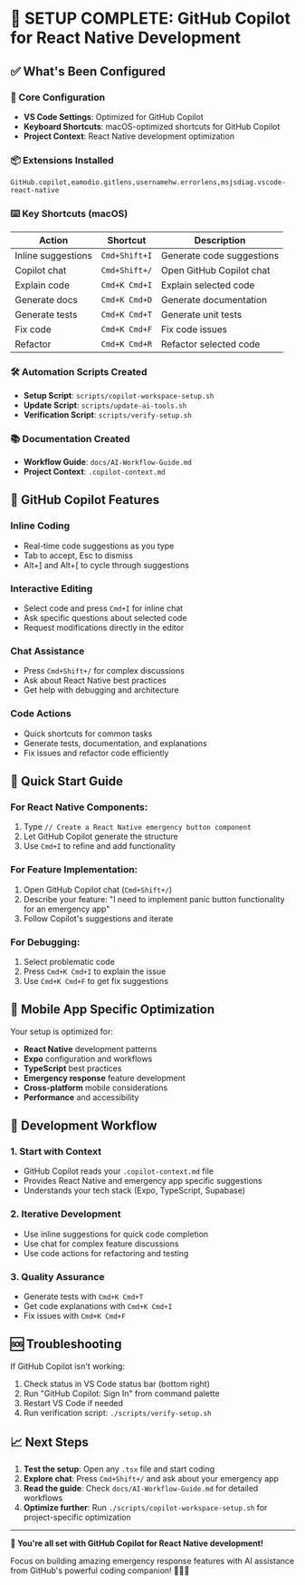 # 🎉 SETUP COMPLETE: GitHub Copilot for React Native Development

## ✅ What's Been Configured

### 🔧 Core Configuration

- **VS Code Settings**: Optimized for GitHub Copilot
- **Keyboard Shortcuts**: macOS-optimized shortcuts for GitHub Copilot
- **Project Context**: React Native development optimization

### 📦 Extensions Installed

```vscode-extensions
GitHub.copilot,eamodio.gitlens,usernamehw.errorlens,msjsdiag.vscode-react-native
```

### ⌨️ Key Shortcuts (macOS)

| Action             | Shortcut      | Description               |
| ------------------ | ------------- | ------------------------- |
| Inline suggestions | `Cmd+Shift+I` | Generate code suggestions |
| Copilot chat       | `Cmd+Shift+/` | Open GitHub Copilot chat  |
| Explain code       | `Cmd+K Cmd+I` | Explain selected code     |
| Generate docs      | `Cmd+K Cmd+D` | Generate documentation    |
| Generate tests     | `Cmd+K Cmd+T` | Generate unit tests       |
| Fix code           | `Cmd+K Cmd+F` | Fix code issues           |
| Refactor           | `Cmd+K Cmd+R` | Refactor selected code    |

### 🛠️ Automation Scripts Created

- **Setup Script**: `scripts/copilot-workspace-setup.sh`
- **Update Script**: `scripts/update-ai-tools.sh`
- **Verification Script**: `scripts/verify-setup.sh`

### 📚 Documentation Created

- **Workflow Guide**: `docs/AI-Workflow-Guide.md`
- **Project Context**: `.copilot-context.md`

## 🚀 GitHub Copilot Features

### **Inline Coding**

- Real-time code suggestions as you type
- Tab to accept, Esc to dismiss
- Alt+] and Alt+[ to cycle through suggestions

### **Interactive Editing**

- Select code and press `Cmd+I` for inline chat
- Ask specific questions about selected code
- Request modifications directly in the editor

### **Chat Assistance**

- Press `Cmd+Shift+/` for complex discussions
- Ask about React Native best practices
- Get help with debugging and architecture

### **Code Actions**

- Quick shortcuts for common tasks
- Generate tests, documentation, and explanations
- Fix issues and refactor code efficiently

## 🎯 Quick Start Guide

### For React Native Components:

1. Type `// Create a React Native emergency button component`
2. Let GitHub Copilot generate the structure
3. Use `Cmd+I` to refine and add functionality

### For Feature Implementation:

1. Open GitHub Copilot chat (`Cmd+Shift+/`)
2. Describe your feature: "I need to implement panic button functionality for an emergency app"
3. Follow Copilot's suggestions and iterate

### For Debugging:

1. Select problematic code
2. Press `Cmd+K Cmd+I` to explain the issue
3. Use `Cmd+K Cmd+F` to get fix suggestions

## 📱 Mobile App Specific Optimization

Your setup is optimized for:

- **React Native** development patterns
- **Expo** configuration and workflows
- **TypeScript** best practices
- **Emergency response** feature development
- **Cross-platform** mobile considerations
- **Performance** and accessibility

## 🔄 Development Workflow

### 1. **Start with Context**

- GitHub Copilot reads your `.copilot-context.md` file
- Provides React Native and emergency app specific suggestions
- Understands your tech stack (Expo, TypeScript, Supabase)

### 2. **Iterative Development**

- Use inline suggestions for quick code completion
- Use chat for complex feature discussions
- Use code actions for refactoring and testing

### 3. **Quality Assurance**

- Generate tests with `Cmd+K Cmd+T`
- Get code explanations with `Cmd+K Cmd+I`
- Fix issues with `Cmd+K Cmd+F`

## 🆘 Troubleshooting

If GitHub Copilot isn't working:

1. Check status in VS Code status bar (bottom right)
2. Run "GitHub Copilot: Sign In" from command palette
3. Restart VS Code if needed
4. Run verification script: `./scripts/verify-setup.sh`

## 📈 Next Steps

1. **Test the setup**: Open any `.tsx` file and start coding
2. **Explore chat**: Press `Cmd+Shift+/` and ask about your emergency app
3. **Read the guide**: Check `docs/AI-Workflow-Guide.md` for detailed workflows
4. **Optimize further**: Run `./scripts/copilot-workspace-setup.sh` for project-specific optimization

---

**🎉 You're all set with GitHub Copilot for React Native development!**

Focus on building amazing emergency response features with AI assistance from GitHub's powerful coding companion! 🚨📱🤖
